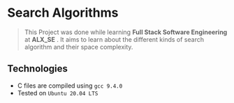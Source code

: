 # Search Algorithms


> This Project was done while learning **Full Stack Software Engineering** at **ALX_SE** . It aims to learn about the different kinds of search algorithm and their space complexity.

## Technologies
* C files are compiled using `gcc 9.4.0`
* Tested on `Ubuntu 20.04 LTS`
